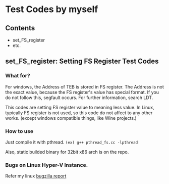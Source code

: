 # Test Codes by myself

## Contents
  - set\_FS\_register
  - etc.

## set\_FS\_register:  Setting FS Register Test Codes

### What for?

For windows, the Address of TEB is stored in FS register.
The Address is not the exact value, because the FS register's value has special format.
If you do not follow this, segfault occurs.
For further information, search LDT.

This codes are setting FS register value to meaning less value.
In Linux, typically FS register is not used, so this code do not affect to any other works. (except windows compatible things, like Wine projects.)


### How to use

Just compile it with pthread.
```(ex) g++ pthread_fs.cc -lpthread```

Also, static builded binary for 32bit x86 arch is on the repo.


### Bugs on Linux Hyper-V Instance.

Refer my linux [bugzilla report](https://bugzilla.kernel.org/show_bug.cgi?id=203937)
